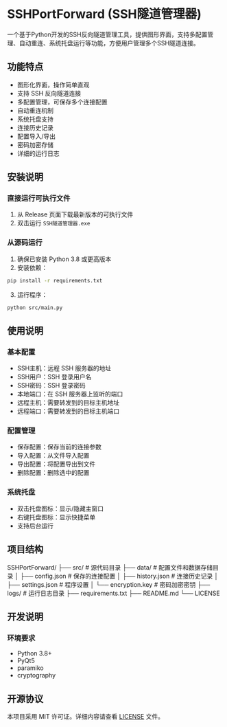 # SSHPortForward (SSH隧道管理器)

一个基于Python开发的SSH反向隧道管理工具，提供图形界面，支持多配置管理、自动重连、系统托盘运行等功能，方便用户管理多个SSH隧道连接。

## 功能特点

- 图形化界面，操作简单直观
- 支持 SSH 反向隧道连接
- 多配置管理，可保存多个连接配置
- 自动重连机制
- 系统托盘支持
- 连接历史记录
- 配置导入/导出
- 密码加密存储
- 详细的运行日志

## 安装说明

### 直接运行可执行文件
1. 从 Release 页面下载最新版本的可执行文件
2. 双击运行 `SSH隧道管理器.exe`

### 从源码运行
1. 确保已安装 Python 3.8 或更高版本
2. 安装依赖：

```bash
pip install -r requirements.txt
```
3. 运行程序：

```bash
python src/main.py
```

## 使用说明

### 基本配置
- SSH主机：远程 SSH 服务器的地址
- SSH用户：SSH 登录用户名
- SSH密码：SSH 登录密码
- 本地端口：在 SSH 服务器上监听的端口
- 远程主机：需要转发到的目标主机地址
- 远程端口：需要转发到的目标主机端口

### 配置管理
- 保存配置：保存当前的连接参数
- 导入配置：从文件导入配置
- 导出配置：将配置导出到文件
- 删除配置：删除选中的配置

### 系统托盘
- 双击托盘图标：显示/隐藏主窗口
- 右键托盘图标：显示快捷菜单
- 支持后台运行

## 项目结构
SSHPortForward/
├── src/ # 源代码目录
├── data/ # 配置文件和数据存储目录
│ ├── config.json # 保存的连接配置
│ ├── history.json # 连接历史记录
│ ├── settings.json # 程序设置
│ └── encryption.key # 密码加密密钥
├── logs/ # 运行日志目录
├── requirements.txt
├── README.md
└── LICENSE

## 开发说明

### 环境要求
- Python 3.8+
- PyQt5
- paramiko
- cryptography

## 开源协议

本项目采用 MIT 许可证。详细内容请查看 [LICENSE](LICENSE) 文件。